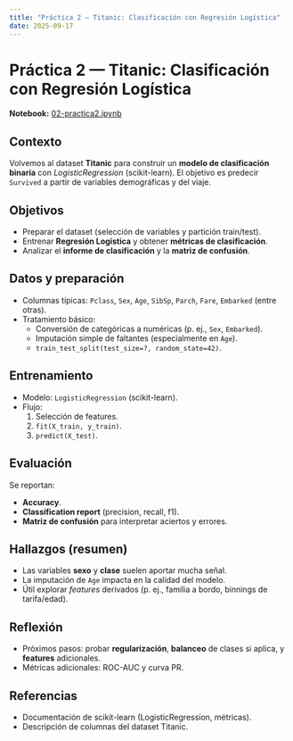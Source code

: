 ```yaml
---
title: "Práctica 2 — Titanic: Clasificación con Regresión Logística"
date: 2025-09-17
---
```


# Práctica 2 — Titanic: Clasificación con Regresión Logística

**Notebook:** [02-practica2.ipynb](02-practica2.ipynb)

## Contexto
Volvemos al dataset **Titanic** para construir un **modelo de clasificación binaria** con *LogisticRegression* (scikit-learn). El objetivo es predecir `Survived` a partir de variables demográficas y del viaje.

## Objetivos
- Preparar el dataset (selección de variables y partición train/test).
- Entrenar **Regresión Logística** y obtener **métricas de clasificación**.
- Analizar el **informe de clasificación** y la **matriz de confusión**.

## Datos y preparación
- Columnas típicas: `Pclass`, `Sex`, `Age`, `SibSp`, `Parch`, `Fare`, `Embarked` (entre otras).
- Tratamiento básico:
  - Conversión de categóricas a numéricas (p. ej., `Sex`, `Embarked`).
  - Imputación simple de faltantes (especialmente en `Age`).
  - `train_test_split(test_size=?, random_state=42)`.

## Entrenamiento
- Modelo: `LogisticRegression` (scikit-learn).
- Flujo:
  1. Selección de features.
  2. `fit(X_train, y_train)`.
  3. `predict(X_test)`.

## Evaluación
Se reportan:
- **Accuracy**.
- **Classification report** (precision, recall, f1).
- **Matriz de confusión** para interpretar aciertos y errores.

## Hallazgos (resumen)
- Las variables **sexo** y **clase** suelen aportar mucha señal.
- La imputación de `Age` impacta en la calidad del modelo.
- Útil explorar *features* derivados (p. ej., familia a bordo, binnings de tarifa/edad).

## Reflexión
- Próximos pasos: probar **regularización**, **balanceo** de clases si aplica, y **features** adicionales.
- Métricas adicionales: ROC-AUC y curva PR.

## Referencias
- Documentación de scikit-learn (LogisticRegression, métricas).
- Descripción de columnas del dataset Titanic.
